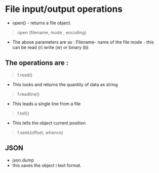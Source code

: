 # File input/output operations
- open() - returns a file object.
> open (filename, mode , encoding)
- The above parameters are as : 
  Filename- name of the file
  mode - this can be read (r) write (w) or binary (b)

## The operations are :
> f.read()
- This looks and returns the quantity of data as string

> f.readline()
- This leads a single line from a file

> f.tell()
- This tells the object current position

> f.seek(offset, whence)

## JSON
- json.dump 
- this saves the object i text format.

